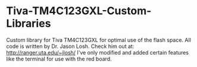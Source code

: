 # Tiva-TM4C123GXL-Custom-Libraries
Custom library for Tiva TM4C123GXL for optimal use of the flash space.
All code is written by Dr. Jason Losh. Check him out at: http://ranger.uta.edu/~jlosh/ 
I've only modified and added certain features like the terminal for use with the red board.
